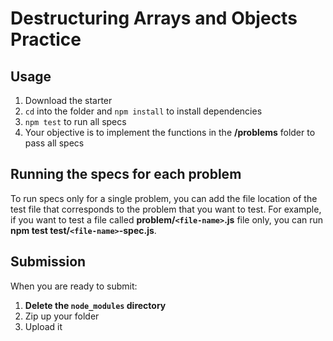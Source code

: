 # Destructuring Arrays and Objects Practice

## Usage

1. Download the starter
2. `cd` into the folder and `npm install` to install dependencies
3. `npm test` to run all specs
4. Your objective is to implement the functions in the __/problems__ folder to
   pass all specs

## Running the specs for each problem

To run specs only for a single problem, you can add the file location of the
test file that corresponds to the problem that you want to test. For example,
if you want to test a file called __problem/`<file-name>`.js__ file only, you
can run __npm test test/`<file-name>`-spec.js__.

## Submission

When you are ready to submit:

1. **Delete the `node_modules` directory**
2. Zip up your folder
3. Upload it
